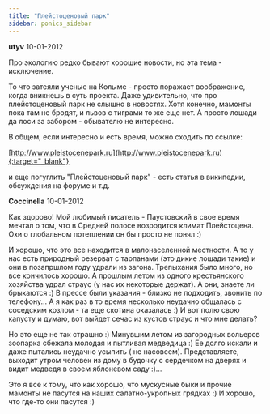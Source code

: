 ```yaml
---
title: "Плейстоценовый парк"
sidebar: ponics_sidebar
---
```


**utyv** 10-01-2012

Про экологию редко бывают хорошие новости, но эта тема - исключение. 

То что затеяли ученые на Колыме - просто поражает воображение, когда вникнешь в суть проекта. Даже удивительно, что про плейстоценовый парк не слышно в новостях. Хотя конечно, мамонты пока там не бродят, и львов с тиграми то же еще нет. А просто лошади да лоси за забором - обывателю не интересно.

В общем, если интересно и есть время, можно сходить по ссылке:

[http://www.pleistocenepark.ru](http://www.pleistocenepark.ru){:target="_blank"}

и еще погуглить "Плейстоценовый парк" - есть статья в википедии, обсуждения на форуме и т.д.


**Coccinella** 10-01-2012

Как здорово! Мой любимый писатель - Паустовский в свое время мечтал о том, что в Средней полосе возродится климат Плейстоцена. Охи о глобальном потеплении он бы просто не понял :)

И хорошо, что это все находится в малонаселенной местности. А то у нас есть природный резерват с тарпанами (это дикие лошади такие) и они в позапршлом году удрали из загона. Трепыхания было много, но все кончилось хорошо. А прошлым летом из одного крестьянского хозяйства удрал страус (у нас их некоторые держат). А они, знаете ли брыкаются :) В прессе были указания - близко не подходить, звонить по телефону... А я как раз в то время несколько неудачно общалась с соседским козлом - та еще скотина оказалась :) И вот полю свою капусту и думаю, вот выйдет сечас из кустов страус и что мне делать?

Но это еще не так страшно :) Минувшим летом из загородных вольеров зоопарка сбежала молодая и пытливая медведица :) Ее долго искали и даже пытались неудачно усыпить ( не насовсем). Представляете, выходит утром человек из дому в будочку с сердечком на дверях и видит медведя в своем яблоневом саду :)...

Это я все к тому, что как хорошо, что мускусные быки и прочие мамонты не пасутся на наших салатно-укропных грядках :) И хорошо, что где-то они пасутся :)


